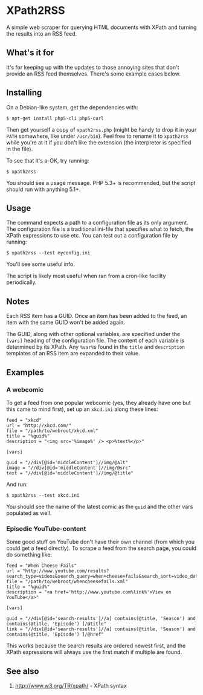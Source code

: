 XPath2RSS
=========

A simple web scraper for querying HTML documents with XPath and turning the results into an RSS feed.

What's it for
-------------

It's for keeping up with the updates to those annoying sites that don't provide an RSS feed themselves.  There's some example cases below.

Installing
----------

On a Debian-like system, get the dependencies with:

    $ apt-get install php5-cli php5-curl

Then get yourself a copy of `xpath2rss.php` (might be handy to drop it in your `PATH` somewhere, like under `/usr/bin`).  Feel free to rename it to `xpath2rss` while you're at it if you don't like the extension (the interpreter is specified in the file).

To see that it's a-OK, try running:

    $ xpath2rss

You should see a usage message.  PHP 5.3+ is recommended, but the script should run with anything 5.1+.

Usage
-----

The command expects a path to a configuration file as its only argument.  The configuration file is a traditional ini-file that specifies what to fetch, the XPath expressions to use etc.  You can test out a configuration file by running:

    $ xpath2rss --test myconfig.ini

You'll see some useful info.

The script is likely most useful when ran from a cron-like facility periodically.

Notes
-----

Each RSS item has a GUID.  Once an item has been added to the feed, an item with the same GUID won't be added again.

The GUID, along with other optional variables, are specified under the `[vars]` heading of the configuration file.  The content of each variable is determined by its XPath.  Any `%var%`s found in the `title` and `description` templates of an RSS item are expanded to their value.

Examples
--------

### A webcomic ###

To get a feed from one popular webcomic (yes, they already have one but this came to mind first), set up an `xkcd.ini` along these lines:

    feed = "xkcd"
    url = "http://xkcd.com/"
    file = "/path/to/webroot/xkcd.xml"
    title = "%guid%"
    description = "<img src='%image%' /> <p>%text%</p>"
    
    [vars]
    
    guid = "//div[@id='middleContent']//img/@alt"
    image = "//div[@id='middleContent']//img/@src"
    text = "//div[@id='middleContent']//img/@title"

And run:

    $ xpath2rss --test xkcd.ini

You should see the name of the latest comic as the `guid` and the other vars populated as well.

### Episodic YouTube-content ###

Some good stuff on YouTube don't have their own channel (from which you could get a feed directly).  To scrape a feed from the search page, you could do something like:

    feed = "When Cheese Fails"
    url = "http://www.youtube.com/results?search_type=videos&search_query=when+cheese+fails&search_sort=video_date_uploaded"
    file = "/path/to/webroot/whencheesefails.xml"
    title = "%guid%"
    description = "<a href='http://www.youtube.com%link%'>View on YouTube</a>"
    
    [vars]
    
    guid = "//div[@id='search-results']//a[ contains(@title, 'Season') and contains(@title, 'Episode') ]/@title"
    link = "//div[@id='search-results']//a[ contains(@title, 'Season') and contains(@title, 'Episode') ]/@href"

This works because the search results are ordered newest first, and the XPath expressions will always use the first match if multiple are found.

See also
--------

 1. http://www.w3.org/TR/xpath/ - XPath syntax
